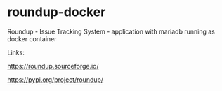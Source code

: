 # roundup-docker
Roundup - Issue Tracking System - application with mariadb running as docker container

Links:

https://roundup.sourceforge.io/

https://pypi.org/project/roundup/
